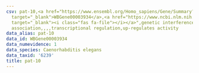 ```yaml
---
csv: pat-10,<a href="https://www.ensembl.org/Homo_sapiens/Gene/Summary?db=core;g=WBGene00003934"
  target="_blank">WBGene00003934</a>,<a href="https://www.ncbi.nlm.nih.gov/pubmed/25324391"
  target="_blank"><i class="fas fa-file"></i></a>",genetic interference,functional
  association,,,,transcriptional regulation,up-regulates activity
data_alias: pat-10
data_id: WBGene00003934
data_numevidence: 1
data_species: Caenorhabditis elegans
data_taxid: '6239'
title: pat-10
---
```

